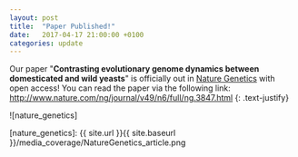 ```yaml
---
layout: post
title:  "Paper Published!"
date:   2017-04-17 21:00:00 +0100
categories: update
---
```


Our paper "**Contrasting evolutionary genome dynamics between domesticated and wild yeasts**" is officially out in [Nature Genetics](https://www.nature.com/ng/index.html) with open access! You can read the paper via the following link:
<http://www.nature.com/ng/journal/v49/n6/full/ng.3847.html>
{: .text-justify}


![nature_genetics]

[nature_genetics]: {{ site.url }}{{ site.baseurl }}/media_coverage/NatureGenetics_article.png
